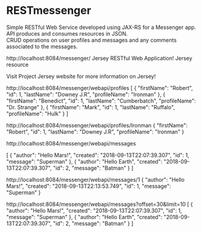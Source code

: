 # RESTmessenger
Simple RESTful Web Service developed using JAX-RS for a Messenger app. API produces and consumes resources in JSON.  
CRUD operations on user profiles and messages and any comments associated to the messages. 




http://localhost:8084/messenger/
Jersey RESTful Web Application!
Jersey resource

Visit Project Jersey website for more information on Jersey!


http://localhost:8084/messenger/webapi/profiles
[
    {
        "firstName": "Robert",
        "id": 1,
        "lastName": "Downey J.R",
        "profileName": "Ironman"
    },
    {
        "firstName": "Benedict",
        "id": 1,
        "lastName": "Cumberbatch",
        "profileName": "Dr. Strange"
    },
    {
        "firstName": "Mark",
        "id": 1,
        "lastName": "Ruffalo",
        "profileName": "Hulk"
    }
]

http://localhost:8084/messenger/webapi/profiles/Ironman
{
    "firstName": "Robert",
    "id": 1,
    "lastName": "Downey J.R",
    "profileName": "Ironman"
}


http://localhost:8084/messenger/webapi/messages

[
    {
        "author": "Hello Mars!",
        "created": "2018-09-13T22:07:39.307",
        "id": 1,
        "message": "Superman"
    },
    {
        "author": "Hello Earth",
        "created": "2018-09-13T22:07:39.307",
        "id": 2,
        "message": "Batman"
    }
]

http://localhost:8084/messenger/webapi/messages/1
{
    "author": "Hello Mars!",
    "created": "2018-09-13T22:13:53.749",
    "id": 1,
    "message": "Superman"
}

http://localhost:8084/messenger/webapi/messages?offset=30&limit=10
[
    {
        "author": "Hello Mars!",
        "created": "2018-09-13T22:07:39.307",
        "id": 1,
        "message": "Superman"
    },
    {
        "author": "Hello Earth",
        "created": "2018-09-13T22:07:39.307",
        "id": 2,
        "message": "Batman"
    }
]
